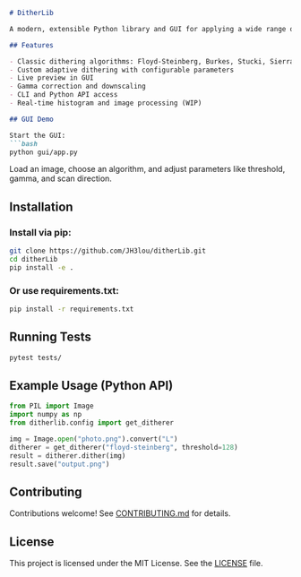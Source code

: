 ```markdown
# DitherLib

A modern, extensible Python library and GUI for applying a wide range of dithering algorithms to grayscale images. Built with flexibility and performance in mind, it supports both classic and adaptive error diffusion techniques, and provides an intuitive GUI for visual experimentation.

## Features

- Classic dithering algorithms: Floyd-Steinberg, Burkes, Stucki, Sierra variants, Atkinson
- Custom adaptive dithering with configurable parameters
- Live preview in GUI
- Gamma correction and downscaling
- CLI and Python API access
- Real-time histogram and image processing (WIP)

## GUI Demo

Start the GUI:
```bash
python gui/app.py
```

Load an image, choose an algorithm, and adjust parameters like threshold, gamma, and scan direction.

## Installation

### Install via pip:
```bash
git clone https://github.com/JH3lou/ditherLib.git
cd ditherLib
pip install -e .
```

### Or use requirements.txt:
```bash
pip install -r requirements.txt
```

## Running Tests

```bash
pytest tests/
```

## Example Usage (Python API)

```python
from PIL import Image
import numpy as np
from ditherlib.config import get_ditherer

img = Image.open("photo.png").convert("L")
ditherer = get_ditherer("floyd-steinberg", threshold=128)
result = ditherer.dither(img)
result.save("output.png")
```

## Contributing

Contributions welcome! See [CONTRIBUTING.md](CONTRIBUTING.md) for details.

## License

This project is licensed under the MIT License. See the [LICENSE](LICENSE.md) file.
```

